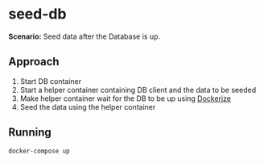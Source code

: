 # seed-db

**Scenario:** Seed data after the Database is up.

## Approach

1. Start DB container
2. Start a helper container containing DB client and the data to be seeded
3. Make helper container wait for the DB to be up using [Dockerize](https://github.com/jwilder/dockerize#waiting-for-other-dependencies)
4. Seed the data using the helper container

## Running

```bash
docker-compose up
```